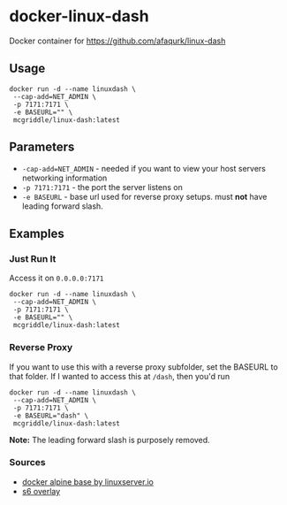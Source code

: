 # docker-linux-dash

Docker container for https://github.com/afaqurk/linux-dash


## Usage

```
docker run -d --name linuxdash \
 --cap-add=NET_ADMIN \
 -p 7171:7171 \
 -e BASEURL="" \
 mcgriddle/linux-dash:latest
```

## Parameters
* `-cap-add=NET_ADMIN` - needed if you want to view your host servers networking information
* `-p 7171:7171` - the port the server listens on
* `-e BASEURL` - base url used for reverse proxy setups. must **not** have leading forward slash.


## Examples

### Just Run It

Access it on `0.0.0.0:7171`

```
docker run -d --name linuxdash \
 --cap-add=NET_ADMIN \
 -p 7171:7171 \
 -e BASEURL="" \
 mcgriddle/linux-dash:latest
```


### Reverse Proxy

If you want to use this with a reverse proxy subfolder, set the BASEURL to that folder. If I wanted to access this at `/dash`, then you'd run 

```
docker run -d --name linuxdash \
 --cap-add=NET_ADMIN \
 -p 7171:7171 \
 -e BASEURL="dash" \
 mcgriddle/linux-dash:latest
```

**Note:** The leading forward slash is purposely removed.


### Sources

* [docker alpine base by linuxserver.io](https://github.com/linuxserver/docker-baseimage-alpine)
* [s6 overlay](https://github.com/just-containers/s6-overlay)
